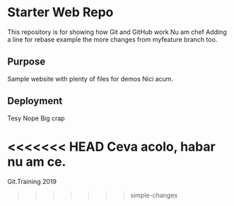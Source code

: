 # Starter Web Repo

This repository is for showing how Git and GitHub work
Nu am chef Adding a line for rebase example the more changes from myfeature branch too.

## Purpose

Sample website with plenty of files for demos
Nici acum.

## Deployment

Tesy
Nope
Big crap

<<<<<<< HEAD
Ceva acolo, habar nu am ce.
=======
Git.Training 2019
>>>>>>> simple-changes
